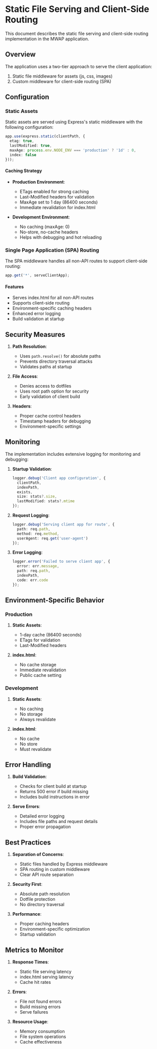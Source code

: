 # Static File Serving and Client-Side Routing

This document describes the static file serving and client-side routing implementation in the MWAP application.

## Overview

The application uses a two-tier approach to serve the client application:
1. Static file middleware for assets (js, css, images)
2. Custom middleware for client-side routing (SPA)

## Configuration

### Static Assets

Static assets are served using Express's static middleware with the following configuration:

```typescript
app.use(express.static(clientPath, {
  etag: true,
  lastModified: true,
  maxAge: process.env.NODE_ENV === 'production' ? '1d' : 0,
  index: false
}));
```

#### Caching Strategy

- **Production Environment**:
  - ETags enabled for strong caching
  - Last-Modified headers for validation
  - MaxAge set to 1 day (86400 seconds)
  - Immediate revalidation for index.html

- **Development Environment**:
  - No caching (maxAge: 0)
  - No-store, no-cache headers
  - Helps with debugging and hot reloading

### Single Page Application (SPA) Routing

The SPA middleware handles all non-API routes to support client-side routing:

```typescript
app.get('*', serveClientApp);
```

#### Features

- Serves index.html for all non-API routes
- Supports client-side routing
- Environment-specific caching headers
- Enhanced error logging
- Build validation at startup

## Security Measures

1. **Path Resolution**:
   - Uses `path.resolve()` for absolute paths
   - Prevents directory traversal attacks
   - Validates paths at startup

2. **File Access**:
   - Denies access to dotfiles
   - Uses root path option for security
   - Early validation of client build

3. **Headers**:
   - Proper cache control headers
   - Timestamp headers for debugging
   - Environment-specific settings

## Monitoring

The implementation includes extensive logging for monitoring and debugging:

1. **Startup Validation**:
   ```typescript
   logger.debug('Client app configuration', {
     clientPath,
     indexPath,
     exists,
     size: stats?.size,
     lastModified: stats?.mtime
   });
   ```

2. **Request Logging**:
   ```typescript
   logger.debug('Serving client app for route', {
     path: req.path,
     method: req.method,
     userAgent: req.get('user-agent')
   });
   ```

3. **Error Logging**:
   ```typescript
   logger.error('Failed to serve client app', {
     error: err.message,
     path: req.path,
     indexPath,
     code: err.code
   });
   ```

## Environment-Specific Behavior

### Production

1. **Static Assets**:
   - 1-day cache (86400 seconds)
   - ETags for validation
   - Last-Modified headers

2. **index.html**:
   - No cache storage
   - Immediate revalidation
   - Public cache setting

### Development

1. **Static Assets**:
   - No caching
   - No storage
   - Always revalidate

2. **index.html**:
   - No cache
   - No store
   - Must revalidate

## Error Handling

1. **Build Validation**:
   - Checks for client build at startup
   - Returns 500 error if build missing
   - Includes build instructions in error

2. **Serve Errors**:
   - Detailed error logging
   - Includes file paths and request details
   - Proper error propagation

## Best Practices

1. **Separation of Concerns**:
   - Static files handled by Express middleware
   - SPA routing in custom middleware
   - Clear API route separation

2. **Security First**:
   - Absolute path resolution
   - Dotfile protection
   - No directory traversal

3. **Performance**:
   - Proper caching headers
   - Environment-specific optimization
   - Startup validation

## Metrics to Monitor

1. **Response Times**:
   - Static file serving latency
   - index.html serving latency
   - Cache hit rates

2. **Errors**:
   - File not found errors
   - Build missing errors
   - Serve failures

3. **Resource Usage**:
   - Memory consumption
   - File system operations
   - Cache effectiveness